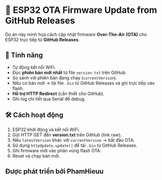 # 🚀 ESP32 OTA Firmware Update from GitHub Releases

Dự án này minh họa cách cập nhật firmware **Over-The-Air (OTA)** cho ESP32 trực tiếp từ **GitHub Releases**.

## 📌 Tính năng
- Tự động kết nối WiFi.
- Đọc **phiên bản mới nhất** từ file `version.txt` trên GitHub.
- So sánh với phiên bản đang chạy (`currentVersion`).
- Nếu có bản mới → tải file `.bin` từ GitHub Releases và ghi trực tiếp vào flash.
- **Hỗ trợ HTTP Redirect** (cần thiết cho GitHub).
- Ghi log chi tiết qua Serial để debug.

## 🛠 Cách hoạt động
1. ESP32 khởi động và kết nối WiFi.
2. Gửi HTTP GET đến **version.txt** trên GitHub (link raw).
3. Nếu `latestVersion` khác với `currentVersion` → bắt đầu OTA.
4. Sử dụng `httpUpdate.update()` để tải `.bin` từ GitHub Releases.
5. Ghi firmware mới vào phân vùng flash OTA.
6. Reset và chạy bản mới.

## Được phát triển bởi PhamHieuu
